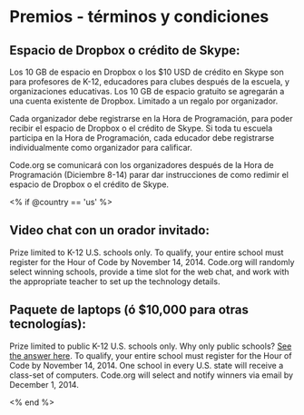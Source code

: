 # Premios - términos y condiciones

## Espacio de Dropbox o crédito de Skype:

Los 10 GB de espacio en Dropbox o los $10 USD de crédito en Skype son para profesores de K-12, educadores para clubes después de la escuela, y organizaciones educativas. Los 10 GB de espacio gratuito se agregarán a una cuenta existente de Dropbox. Limitado a un regalo por organizador.

Cada organizador debe registrarse en la Hora de Programación, para poder recibir el espacio de Dropbox o el crédito de Skype. Si toda tu escuela participa en la Hora de Programación, cada educador debe registrarse individualmente como organizador para calificar.

Code.org se comunicará con los organizadores después de la Hora de Programación (Diciembre 8-14) parar dar instrucciones de como redimir el espacio de Dropbox o el crédito de Skype.

<% if @country == 'us' %>

## Video chat con un orador invitado:

Prize limited to K-12 U.S. schools only. To qualify, your entire school must register for the Hour of Code by November 14, 2014. Code.org will randomly select winning schools, provide a time slot for the web chat, and work with the appropriate teacher to set up the technology details.

## Paquete de laptops (ó $10,000 para otras tecnologías):

Prize limited to public K-12 U.S. schools only. Why only public schools? [See the answer here][1]. To qualify, your entire school must register for the Hour of Code by November 14, 2014. One school in every U.S. state will receive a class-set of computers. Code.org will select and notify winners via email by December 1, 2014.

 [1]: http://www.hourofcode.com/us#faq

<% end %>